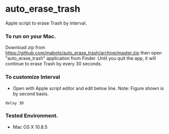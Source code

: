 auto_erase_trash
================

Apple script to erase Trash by interval.

### To run on your Mac.

Download zip from https://github.com/mabots/auto_erase_trash/archive/master.zip then open "auto_erase_trash" application from Finder. Until you quit the app, it will continue to erase Trash by every 30 seconds.

### To customize Interval
- Open with Apple script editor and edit below line. Note: Figure shown is by second basis.

```
delay 30
```

### Tested Environment.
- Mac OS X 10.8.5
